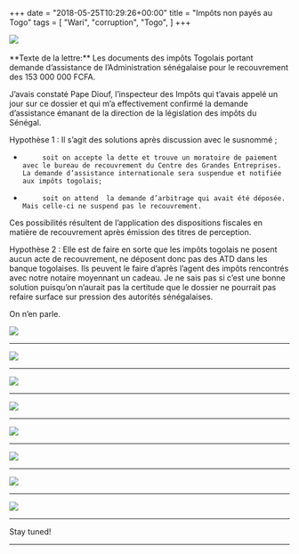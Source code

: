 +++
date = "2018-05-25T10:29:26+00:00"
title = "Impôts non payés au Togo"
tags = [
    "Wari",
    "corruption",
    "Togo",
]
+++

<div class="container" style="width:auto">
  <a target="blank" href="https://res.cloudinary.com/vincentstradic/image/upload/v1526134676/cortogo/m231-1.jpg">
    <img src="https://res.cloudinary.com/vincentstradic/image/upload/bo_2px_solid_rgb:279d14/v1526134676/cortogo/m231-1.jpg" style="max-width:100%">
  </a>
</div>
<br>
**Texte de la lettre:**
Les documents des impôts Togolais portant demande d’assistance de l’Administration sénégalaise pour le recouvrement des 153 000 000 FCFA.

J’avais constaté Pape Diouf, l’inspecteur des Impôts qui t’avais appelé un jour sur ce dossier et qui m’a effectivement confirmé la demande d’assistance émanant de la direction de la législation des impôts du Sénégal.

Hypothèse 1 : Il s’agit des solutions après discussion avec le susnommé ;

-          soit on accepte la dette et trouve un moratoire de paiement avec le bureau de recouvrement du Centre des Grandes Entreprises. La demande d’assistance internationale sera suspendue et notifiée aux impôts togolais;

-          soit on attend  la demande d’arbitrage qui avait été déposée. Mais celle-ci ne suspend pas le recouvrement.

Ces possibilités résultent de l’application des dispositions fiscales en matière de recouvrement après émission des titres de perception.

Hypothèse 2 : Elle est de faire en sorte que les impôts togolais ne posent aucun acte de recouvrement, ne déposent donc pas des ATD dans les banque togolaises. Ils peuvent le faire d’après l’agent des impôts rencontrés avec notre notaire moyennant un cadeau. Je ne sais pas si c’est une bonne solution puisqu’on n’aurait pas la certitude que le dossier ne pourrait pas refaire surface sur pression des autorités sénégalaises.

On n’en parle.
<br>

<!--more-->

<div class="container" style="width:auto">
  <a target="blank" href="https://res.cloudinary.com/vincentstradic/image/upload/v1526134677/cortogo/m231-2.jpg">
    <img src="https://res.cloudinary.com/vincentstradic/image/upload/bo_2px_solid_rgb:279d14/v1526134677/cortogo/m231-2.jpg" style="max-width:100%">
  </a>
</div>
<hr>
<div class="container" style="width:auto">
  <a target="blank" href="https://res.cloudinary.com/vincentstradic/image/upload/v1526134677/cortogo/m231-3.jpg">
    <img src="https://res.cloudinary.com/vincentstradic/image/upload/bo_2px_solid_rgb:279d14/v1526134677/cortogo/m231-3.jpg" style="max-width:100%">
  </a>
</div>
<hr>
<div class="container" style="width:auto">
  <a target="blank" href="https://res.cloudinary.com/vincentstradic/image/upload/bo_2px_solid_rgb:279d14/v1526134678/cortogo/m231-4.jpg">
    <img src="https://res.cloudinary.com/vincentstradic/image/upload/bo_2px_solid_rgb:279d14/v1526134678/cortogo/m231-4.jpg" style="max-width:100%">
  </a>
</div>
<hr>
<div class="container" style="width:auto">
  <a target="blank" href="https://res.cloudinary.com/vincentstradic/image/upload/v1526134678/cortogo/m231-5.jpg">
    <img src="https://res.cloudinary.com/vincentstradic/image/upload/bo_2px_solid_rgb:279d14/v1526134678/cortogo/m231-5.jpg" style="max-width:100%">
  </a>
</div>
<hr>
<div class="container" style="width:auto">
  <a target="blank" href="https://res.cloudinary.com/vincentstradic/image/upload/v1526134679/cortogo/m231-6.jpg">
    <img src="https://res.cloudinary.com/vincentstradic/image/upload/bo_2px_solid_rgb:279d14/v1526134679/cortogo/m231-6.jpg" style="max-width:100%">
  </a>
</div>
<hr>
<div class="container" style="width:auto">
  <a target="blank" href="https://res.cloudinary.com/vincentstradic/image/upload/v1526134681/cortogo/m231-7.jpg">
    <img src="https://res.cloudinary.com/vincentstradic/image/upload/bo_2px_solid_rgb:279d14/v1526134681/cortogo/m231-7.jpg" style="max-width:100%">
  </a>
</div>
<hr>
<div class="container" style="width:auto">
  <a target="blank" href="https://res.cloudinary.com/vincentstradic/image/upload/v1526134679/cortogo/m231-8.jpg">
    <img src="https://res.cloudinary.com/vincentstradic/image/upload/bo_2px_solid_rgb:279d14/v1526134679/cortogo/m231-8.jpg" style="max-width:100%">
  </a>
</div>
<hr>
<div class="container" style="width:auto">
  <a target="blank" href="https://res.cloudinary.com/vincentstradic/image/upload/v1526134679/cortogo/m231-9.jpg">
    <img src="https://res.cloudinary.com/vincentstradic/image/upload/bo_2px_solid_rgb:279d14/v1526134679/cortogo/m231-9.jpg" style="max-width:100%">
  </a>
</div>
<hr>

Stay tuned!


<hr>

